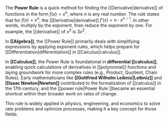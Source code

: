 The **Power Rule** is a quick method for finding the [[Derivative|derivative]] of functions in the form $f(x) = x^n$, where $n$ is any real number. The rule states that for $f(x) = x^n$, the [[Derivative|derivative]] $f'(x) = n \cdot x^{n-1}$. In other words, multiply by the exponent, then reduce the exponent by one. For example, the [[derivative]] of $x^3$ is $3x^2$.

In **[[Algebra]]**, the [[Power Rule]] primarily deals with simplifying expressions by applying exponent rules, which helps prepare for [[Differentiation|differentiation]] in [[Calculus|calculus]].

In **[[Calculus]]**, the Power Rule is foundational in **differential [[calculus]]**, enabling quick calculations of derivatives in [[polynomial]] functions and laying groundwork for more complex rules (e.g., Product, Quotient, Chain Rules). Early mathematicians like **[[Gottfried Wilhelm Leibniz|Leibniz]]** and **[[Isaac Newton|Newton]]** contributed to the formalization of [[calculus]] in the 17th century, and the [[power rule|Power Rule ]]became an essential shortcut within their broader work on rates of change.

This rule is widely applied in physics, engineering, and economics to solve rate problems and optimize processes, making it a key concept for those fields.